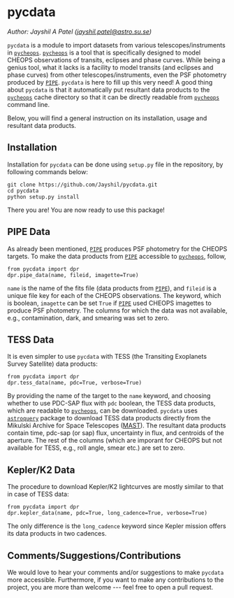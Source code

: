 # pycdata
<i>Author: Jayshil A Patel ([jayshil.patel@astro.su.se](mailto:jayshil.patel@astro.su.se))</i>

`pycdata` is a module to import datasets from various telescopes/instruments in [`pycheops`](https://github.com/pmaxted/pycheops). [`pycheops`](https://github.com/pmaxted/pycheops) is a tool that is specifically designed to model CHEOPS observations of transits, eclipses and phase curves. While being a genius tool, what it lacks is a facility to model transits (and eclipses and phase curves) from other telescopes/instruments, even the PSF photometry produced by [`PIPE`](https://github.com/alphapsa/PIPE). `pycdata` is here to fill up this very need! A good thing about `pycdata` is that it automatically put resultant data products to the [`pycheops`](https://github.com/pmaxted/pycheops) cache directory so that it can be directly readable from [`pycheops`](https://github.com/pmaxted/pycheops) command line.

Below, you will find a general instruction on its installation, usage and resultant data products.

## Installation
Installation for `pycdata` can be done using `setup.py` file in the repository, by following commands below:

```
git clone https://github.com/Jayshil/pycdata.git
cd pycdata
python setup.py install
```

There you are! You are now ready to use this package!

## PIPE Data
As already been mentioned, [`PIPE`](https://github.com/alphapsa/PIPE) produces PSF photometry for the CHEOPS targets. To make the data products from [`PIPE`](https://github.com/alphapsa/PIPE) accessible to [`pycheops`](https://github.com/pmaxted/pycheops), follow,

```
from pycdata import dpr
dpr.pipe_data(name, fileid, imagette=True)
```

`name` is the name of the fits file (data products from [`PIPE`](https://github.com/alphapsa/PIPE)), and `fileid` is a unique file key for each of the CHEOPS observations. The keyword, which is boolean, `imagette` can be set `True` if [`PIPE`](https://github.com/alphapsa/PIPE) used CHEOPS imagettes to produce PSF photometry. The columns for which the data was not available, e.g., contamination, dark, and smearing was set to zero.

## TESS Data
It is even simpler to use `pycdata` with TESS (the Transiting Exoplanets Survey Satellite) data products:

```
from pycdata import dpr
dpr.tess_data(name, pdc=True, verbose=True)
```

By providing the name of the target to the `name` keyword, and choosing whether to use PDC-SAP flux with `pdc` boolean, the TESS data products, which are readable to [`pycheops`](https://github.com/pmaxted/pycheops), can be downloaded. `pycdata` uses [`astroquery`](https://astroquery.readthedocs.io/en/latest/index.html) package to download TESS data products directly from the Mikulski Archive for Space Telescopes ([MAST](https://mast.stsci.edu/portal/Mashup/Clients/Mast/Portal.html)). The resultant data products contain time, pdc-sap (or sap) flux, uncertainty in flux, and centroids of the aperture. The rest of the columns (which are imporant for CHEOPS but not available for TESS, e.g., roll angle, smear etc.) are set to zero.

## Kepler/K2 Data
The procedure to download Kepler/K2 lightcurves are mostly similar to that in case of TESS data:

```
from pycdata import dpr
dpr.kepler_data(name, pdc=True, long_cadence=True, verbose=True)
```

The only difference is the `long_cadence` keyword since Kepler mission offers its data products in two cadences.

## Comments/Suggestions/Contributions
We would love to hear your comments and/or suggestions to make `pycdata` more accessible. Furthermore, if you want to make any contributions to the project, you are more than welcome --- feel free to open a pull request.
